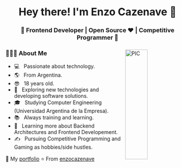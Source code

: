 <h1 align="center">Hey there! I'm Enzo Cazenave 👋 </h1>
<h3 align="center">🚀 Frontend Developer | Open Source ♥ | Competitive Programmer  🚀</h3>
<div>
<img width = "35%" align="right" alt="PIC" height="300px" src="https://www.pngitem.com/pimgs/m/4-42822_apple-tv-copy-developer-illustration-png-transparent-png.png" />
<div align="left"> 
  <h3> 👨🏻‍💻 About Me </h3>
  
  - 💻 &nbsp; Passionate about technology.
  - 🌎 &nbsp; From Argentina.
  - 😎 &nbsp; 18 years old.
  - 🤔 &nbsp; Exploring new technologies and developing software solutions.
  - 🎓 &nbsp; Studying Computer Engineering (Universidad Argentina de la Empresa).
  - 📚 &nbsp; Always training and learning.
  - 🌱 &nbsp; Learning more about Backend Architectures and Frontend Developement.
  - ✍️ &nbsp; Pursuing Competitive Programming and Gaming as hobbies/side hustles.  
</div> 
</div>

📄 My [portfolio](https://enzocazenave.netlify.app)
⭐️ From [enzocazenave](https://github.com/enzocazenave)
